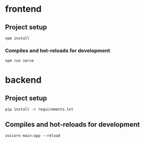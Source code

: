 # frontend

## Project setup
```
npm install
```

### Compiles and hot-reloads for development
```
npm run serve
```

# backend

## Project setup
```
pip install -r requirements.txt
```

## Compiles and hot-reloads for development

```
uvicorn main:app --reload
```
